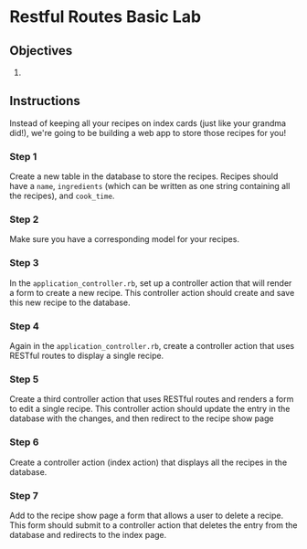 # Restful Routes Basic Lab

## Objectives

1. 

## Instructions

Instead of keeping all your recipes on index cards (just like your grandma did!), we're going to be building a web app to store those recipes for you!

### Step 1

Create a new table in the database to store the recipes. Recipes should have a `name`, `ingredients` (which can be written as one string containing all the recipes), and `cook_time`.

### Step 2
Make sure you have a corresponding model for your recipes.

### Step 3

In the `application_controller.rb`, set up a controller action that will render a form to create a new recipe. This controller action should create and save this new recipe to the database.

### Step 4

Again in the `application_controller.rb`, create a controller action that uses RESTful routes to display a single recipe.

### Step 5

Create a third controller action that uses RESTful routes and renders a form to edit a single recipe. This controller action should update the entry in the database with the changes, and then redirect to the recipe show page

### Step 6

Create a controller action (index action) that displays all the recipes in the database.

### Step 7

Add to the recipe show page a form that allows a user to delete a recipe. This form should submit to a controller action that deletes the entry from the database and redirects to the index page.

